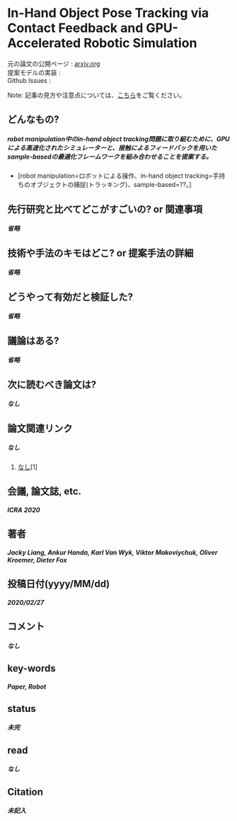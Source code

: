 # In-Hand Object Pose Tracking via Contact Feedback and GPU-Accelerated Robotic Simulation

元の論文の公開ページ : [arxiv.org](https://arxiv.org/abs/2002.12160)   
提案モデルの実装 : []()  
Github Issues : []()  

Note: 記事の見方や注意点については、[こちら](/)をご覧ください。

## どんなもの?
##### robot manipulation中のin-hand object tracking問題に取り組むために、GPUによる高速化されたシミュレーターと、接触によるフィードバックを用いたsample-basedの最適化フレームワークを組み合わせることを提案する。
- [robot manipulation=ロボットによる操作、in-hand object tracking=手持ちのオブジェクトの捕捉(トラッキング)、sample-based=??。]

## 先行研究と比べてどこがすごいの? or 関連事項
##### 省略

## 技術や手法のキモはどこ? or 提案手法の詳細
##### 省略

## どうやって有効だと検証した?
##### 省略

## 議論はある?
##### 省略

## 次に読むべき論文は?
##### なし

## 論文関連リンク
##### なし
1. [なし]()[1]

## 会議, 論文誌, etc.
##### ICRA 2020

## 著者
##### Jacky Liang, Ankur Handa, Karl Van Wyk, Viktor Makoviychuk, Oliver Kroemer, Dieter Fox

## 投稿日付(yyyy/MM/dd)
##### 2020/02/27

## コメント
##### なし

## key-words
##### Paper, Robot

## status
##### 未完

## read
##### なし

## Citation
##### 未記入
